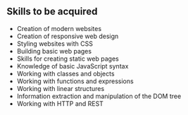 ## Skills to be acquired
- Creation of modern websites
- Creation of responsive web design
- Styling websites with CSS
- Building basic web pages
- Skills for creating static web pages
- Knowledge of basic JavaScript syntax
- Working with classes and objects
- Working with functions and expressions
- Working with linear structures
- Information extraction and manipulation of the DOM tree
- Working with HTTP and REST
